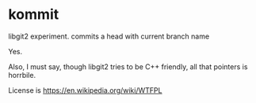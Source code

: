 # kommit
libgit2 experiment. commits a head with current branch name

Yes.

Also, I must say, though libgit2 tries to be C++ friendly, all that pointers is horrbile.

License is https://en.wikipedia.org/wiki/WTFPL
